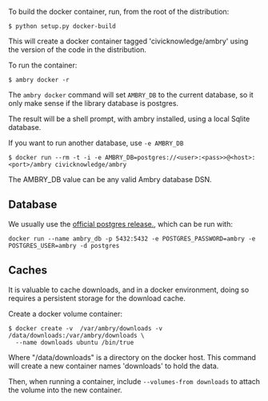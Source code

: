 

To build the docker container, run, from the root of the distribution: 

    $ python setup.py docker-build
    
This will create a docker container tagged 'civicknowledge/ambry' using the version of the code in the distribution.

To run the container:

    $ ambry docker -r
    
The `ambry docker` command will set `AMBRY_DB` to the current database, so it only make sense if the library
database is postgres. 
    
The result will be a shell prompt, with ambry installed, using a local Sqlite database. 

If you want to run another database, use `-e AMBRY_DB`

    $ docker run --rm -t -i -e AMBRY_DB=postgres://<user>:<pass>>@<host>:<port>/ambry civicknowledge/ambry

The AMBRY_DB value can be any valid Ambry database DSN. 


## Database

We usually use the [official postgres release.](https://hub.docker.com/_/postgres/), which can be run with:

    docker run --name ambry_db -p 5432:5432 -e POSTGRES_PASSWORD=ambry -e POSTGRES_USER=ambry -d postgres
    
## Caches

It is valuable to cache downloads, and in a docker environment, doing so requires a persistent storage for the download
cache. 

Create a docker volume container:

    $ docker create -v  /var/ambry/downloads -v /data/downloads:/var/ambry/downloads \
      --name downloads ubuntu /bin/true
  
Where "/data/downloads" is a directory on the docker host. This command will create a new container names 
'downloads' to hold the data. 

Then, when running a container, include `--volumes-from downloads` to attach the volume into the new container. 